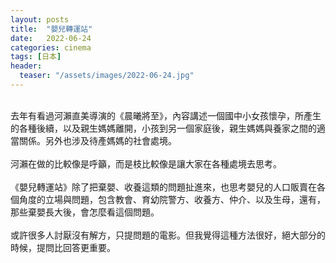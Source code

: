 ```yaml
---
layout: posts
title:  "嬰兒轉運站"
date:   2022-06-24
categories: cinema
tags: [日本]
header: 
  teaser: "/assets/images/2022-06-24.jpg"
---
```

<br>
去年有看過河瀨直美導演的《晨曦將至》，內容講述一個國中小女孩懷孕，所產生的各種後續，以及親生媽媽離開，小孩到另一個家庭後，親生媽媽與養家之間的適當關係。另外也涉及待產媽媽的社會處境。<br><br>
河瀨在做的比較像是呼籲，而是枝比較像是讓大家在各種處境去思考。<br><br>
《嬰兒轉運站》除了把棄嬰、收養這類的問題扯進來，也思考嬰兒的人口販賣在各個角度的立場與問題，包含教會、育幼院警方、收養方、仲介、以及生母，還有，那些棄嬰長大後，會怎麼看這個問題。<br><br>
或許很多人討厭沒有解方，只提問題的電影。但我覺得這種方法很好，絕大部分的時候，提問比回答更重要。<br>